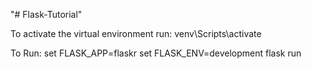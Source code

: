 "# Flask-Tutorial" 

To activate the virtual environment run:
venv\Scripts\activate

To Run:
set FLASK_APP=flaskr
set FLASK_ENV=development
flask run